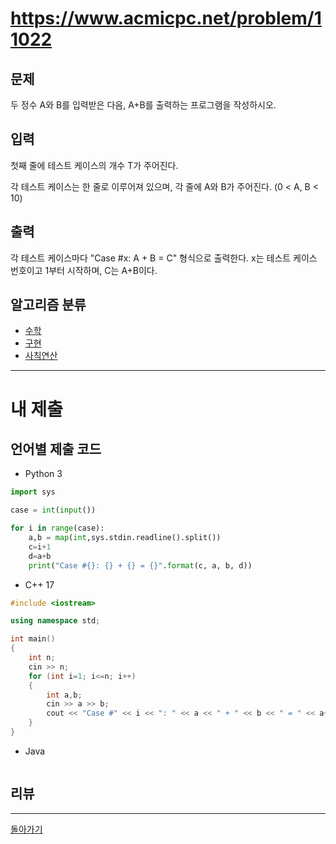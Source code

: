 # https://www.acmicpc.net/problem/11022

## 문제

두 정수 A와 B를 입력받은 다음, A+B를 출력하는 프로그램을 작성하시오.

## 입력

첫째 줄에 테스트 케이스의 개수 T가 주어진다.

각 테스트 케이스는 한 줄로 이루어져 있으며, 각 줄에 A와 B가 주어진다. (0 < A, B < 10)

## 출력

각 테스트 케이스마다 "Case #x: A + B = C" 형식으로 출력한다. x는 테스트 케이스 번호이고 1부터 시작하며, C는 A+B이다.

## 알고리즘 분류

- [수학](https://www.acmicpc.net/problem/tag/124)
- [구현](https://www.acmicpc.net/problem/tag/102)
- [사칙연산](https://www.acmicpc.net/problem/tag/121)

---
# 내 제출

## 언어별 제출 코드

- Python 3
``` python
import sys

case = int(input())

for i in range(case):
    a,b = map(int,sys.stdin.readline().split())
    c=i+1
    d=a+b
    print("Case #{}: {} + {} = {}".format(c, a, b, d))
```

- C++ 17
``` c++
#include <iostream>

using namespace std;

int main()
{
    int n;
    cin >> n;
    for (int i=1; i<=n; i++)
    {
        int a,b;
        cin >> a >> b;
        cout << "Case #" << i << ": " << a << " + " << b << " = " << a+b << '\n' ;
    }
}
```

- Java
``` java

```

## 리뷰




---
[돌아가기](../Step.md)